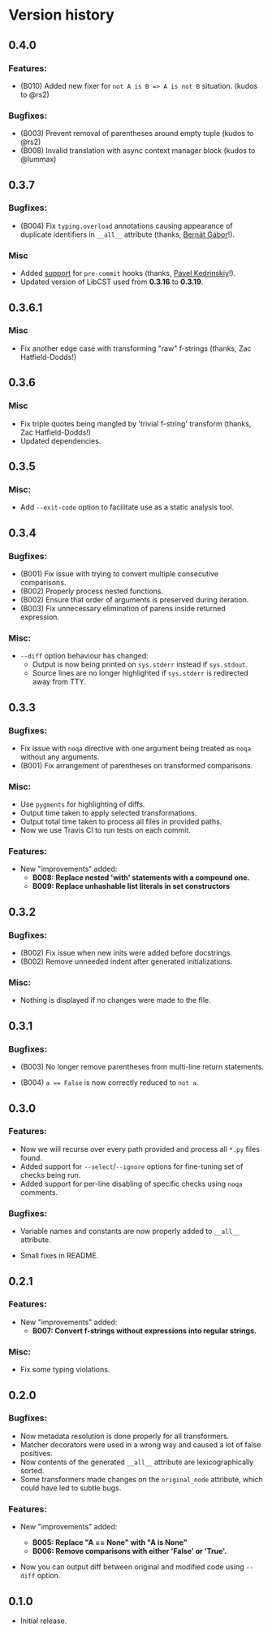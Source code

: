 # Version history


## 0.4.0

### Features:

* (B010) Added  new fixer for `not A is B => A is not B` situation. (kudos to @rs2)

### Bugfixes:

* (B003) Prevent removal of parentheses around empty tuple (kudos to @rs2) 
* (B008) Invalid translation with async context manager block (kudos to @lummax)

## 0.3.7

### Bugfixes:

* (B004) Fix `typing.overload` annotations causing appearance of duplicate identifiers in `__all__` attribute (thanks, [Bernát Gábor](https://github.com/gaborbernat)!).

### Misc

* Added [support](https://github.com/lensvol/pybetter/blob/master/.pre-commit-hooks.yaml) for `pre-commit` hooks (thanks, [Pavel Kedrinskiy](https://github.com/pavelpy)!).
* Updated version of LibCST used from **0.3.16** to **0.3.19**. 

## 0.3.6.1

### Misc

* Fix another edge case with transforming "raw" f-strings (thanks, Zac Hatfield-Dodds!)


## 0.3.6

### Misc

* Fix triple quotes being mangled by 'trivial f-string' transform (thanks, Zac Hatfield-Dodds!)
* Updated dependencies.


## 0.3.5

### Misc:

* Add `--exit-code` option to facilitate use as a static analysis tool.



## 0.3.4

### Bugfixes:

* (B001) Fix issue with trying to convert multiple consecutive comparisons.
* (B002) Properly process nested functions.
* (B002) Ensure that order of arguments is preserved during iteration.
* (B003) Fix unnecessary elimination of parens inside returned expression.

### Misc:

* `--diff` option behaviour has changed:
  * Output is now being printed on `sys.stderr` instead if `sys.stdout`.
  * Source lines are no longer highlighted if `sys.stderr` is redirected away from TTY.



## 0.3.3

### Bugfixes:

* Fix issue with `noqa` directive with one argument being treated as `noqa` without any arguments.
* (B001) Fix arrangement of parentheses on transformed comparisons. 

### Misc:

* Use `pygments` for highlighting of diffs.
* Output time taken to apply selected transformations.
* Output total time taken to process all files in provided paths.
* Now we use Travis CI to run tests on each commit.

### Features:

* New "improvements" added:
  * **B008: Replace nested 'with' statements with a compound one.**
  * **B009: Replace unhashable list literals in set constructors**

## 0.3.2

### Bugfixes:

* (B002) Fix issue when new inits were added before docstrings.
* (B002) Remove unneeded indent after generated initializations.

### Misc:

* Nothing is displayed if no changes were made to the file.



## 0.3.1

### Bugfixes:

* (B003) No longer remove parentheses from multi-line return statements.

* (B004) `a == False` is now correctly reduced to `not a`.

  

## 0.3.0

### Features:

* Now we will recurse over every path provided and process all `*.py` files found.
* Added support for `--select`/`--ignore` options for fine-tuning set of checks being run.
* Added support for per-line disabling of specific checks using `noqa` comments.

### Bugfixes:

* Variable names and constants are now properly added to `__all__` attribute.

* Small fixes in README.

  

## 0.2.1

### Features:

* New "improvements" added:
  * **B007: Convert f-strings without expressions into regular strings.**

### Misc:

* Fix some typing violations.

  

## 0.2.0

### Bugfixes:

* Now metadata resolution is done properly for all transformers.
* Matcher decorators were used in a wrong way and caused a lot of false positives.
* Now contents of the generated `__all__` attribute are lexicographically sorted.
* Some transformers made changes on the `original_node` attribute, which could have led to subtle bugs.

### Features:

* New "improvements" added:
  * **B005: Replace "A == None" with "A is None"**
  * **B006: Remove comparisons with either 'False' or 'True'.**
  
* Now you can output diff between original and modified code using `--diff` option.

  

## 0.1.0

- Initial release.
